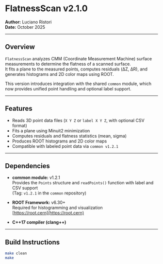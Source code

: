 # FlatnessScan v2.1.0

**Author:** Luciano Ristori  
**Date:** October 2025  

---

## Overview

`FlatnessScan` analyzes CMM (Coordinate Measurement Machine) surface measurements to determine the flatness of a scanned surface.  
It fits a plane to the measured points, computes residuals (ΔZ, ΔR), and generates histograms and 2D color maps using ROOT.

This version introduces integration with the shared `common` module, which now provides unified point handling and optional label support.

---

## Features

- Reads 3D point data files (`X Y Z` or `label X Y Z`, with optional CSV format)
- Fits a plane using Minuit2 minimization
- Computes residuals and flatness statistics (mean, sigma)
- Produces ROOT histograms and 2D color maps
- Compatible with labeled point data via `common v1.2.1`

---

## Dependencies

- **common module:** v1.2.1  
  Provides the `Points` structure and `readPoints()` function with label and CSV support  
  (Tag: `v1.2.1` in the `common` repository)

- **ROOT Framework:** v6.30+  
  Required for histogramming and visualization  
  [https://root.cern](https://root.cern)

- **C++17 compiler (clang++)**

---

## Build Instructions

```bash
make clean
make
